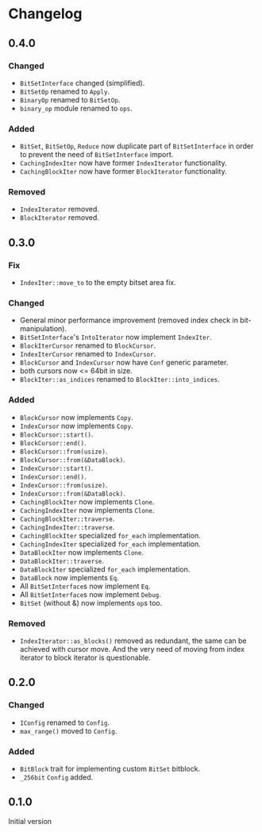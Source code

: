 # Changelog

## 0.4.0
### Changed
-  `BitSetInterface` changed (simplified).
- `BitSetOp` renamed to `Apply`.
- `BinaryOp` renamed to `BitSetOp`.
- `binary_op` module renamed to `ops`.

### Added
- `BitSet`, `BitSetOp`, `Reduce` now duplicate part of `BitSetInterface` in 
order to prevent the need of `BitSetInterface` import.
- `CachingIndexIter` now have former `IndexIterator` functionality.
- `CachingBlockIter` now have former `BlockIterator` functionality.

### Removed
- `IndexIterator` removed.
- `BlockIterator` removed.

## 0.3.0
### Fix
- `IndexIter::move_to` to the empty bitset area fix.

### Changed 
- General minor performance improvement (removed index check in bit-manipulation).
- `BitSetInterface`'s `IntoIterator` now implement `IndexIter`.
- `BlockIterCursor` renamed to `BlockCursor`.
- `IndexIterCursor` renamed to `IndexCursor`.
- `BlockCursor` and `IndexCursor` now have `Conf` generic parameter.
- both cursors now <= 64bit in size.
- `BlockIter::as_indices` renamed to `BlockIter::into_indices`. 

### Added
- `BlockCursor` now implements `Copy`.
- `IndexCursor` now implements `Copy`.
- `BlockCursor::start()`.
- `BlockCursor::end()`.
- `BlockCursor::from(usize)`.
- `BlockCursor::from(&DataBlock)`.
- `IndexCursor::start()`.
- `IndexCursor::end()`.
- `IndexCursor::from(usize)`.
- `IndexCursor::from(&DataBlock)`.
- `CachingBlockIter` now implements `Clone`.
- `CachingIndexIter` now implements `Clone`.
- `CachingBlockIter::traverse`.
- `CachingIndexIter::traverse`.
- `CachingBlockIter` specialized `for_each` implementation.
- `CachingIndexIter` specialized `for_each` implementation.
- `DataBlockIter` now implements `Clone`.
- `DataBlockIter::traverse`.
- `DataBlockIter` specialized `for_each` implementation.
- `DataBlock` now implements `Eq`.
- All `BitSetInterface`s now implement `Eq`.
- All `BitSetInterface`s now implement `Debug`.
- `BitSet` (without &) now implements `op`s too.

### Removed
- `IndexIterator::as_blocks()` removed as redundant, the same can be achieved with cursor move. 
  And the very need of moving from index iterator to block iterator is questionable.

## 0.2.0
### Changed
- `IConfig` renamed to `Config`.
- `max_range()` moved to `Config`.

### Added
- `BitBlock` trait for implementing custom `BitSet` bitblock.
- `_256bit` `Config` added.

## 0.1.0

Initial version